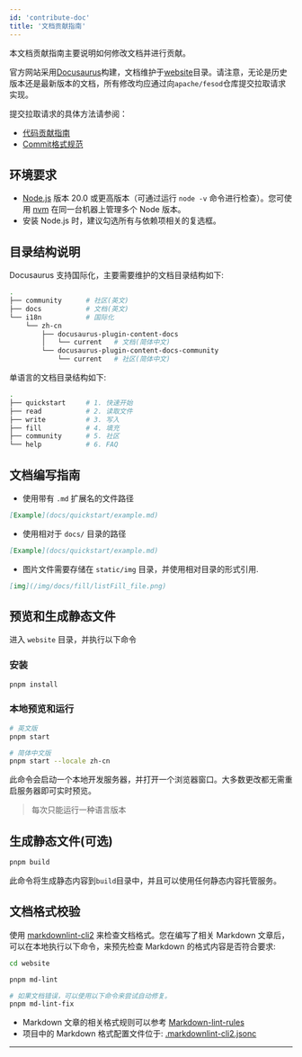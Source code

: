 ```yaml
---
id: 'contribute-doc'
title: '文档贡献指南'
---
```


本文档贡献指南主要说明如何修改文档并进行贡献。

官方网站采用[Docusaurus](https://docusaurus.io/)构建，文档维护于[website](https://github.com/apache/fesod/tree/main/website)目录。请注意，无论是历史版本还是最新版本的文档，所有修改均应通过向`apache/fesod`仓库提交拉取请求实现。

提交拉取请求的具体方法请参阅：

- [代码贡献指南](./contribute-code.md)
- [Commit格式规范](./commit-format.md)

## 环境要求

- [Node.js](https://nodejs.org/en/download/) 版本 20.0 或更高版本（可通过运行 `node -v` 命令进行检查）。您可使用 [nvm](https://github.com/nvm-sh/nvm) 在同一台机器上管理多个 Node 版本。
- 安装 Node.js 时，建议勾选所有与依赖项相关的复选框。

## 目录结构说明

Docusaurus 支持国际化，主要需要维护的文档目录结构如下:

```bash
.
├── community      # 社区(英文)
├── docs           # 文档(英文)
└── i18n           # 国际化
    └── zh-cn
        ├── docusaurus-plugin-content-docs
        │   └── current   # 文档(简体中文)
        └── docusaurus-plugin-content-docs-community
            └── current   # 社区(简体中文)
```

单语言的文档目录结构如下:

```bash
.
├── quickstart     # 1. 快速开始
├── read           # 2. 读取文件
├── write          # 3. 写入
├── fill           # 4. 填充
├── community      # 5. 社区
└── help           # 6. FAQ
```

## 文档编写指南

- 使用带有 `.md` 扩展名的文件路径

```markdown
[Example](docs/quickstart/example.md)
```

- 使用相对于 `docs/` 目录的路径

```markdown
[Example](docs/quickstart/example.md)
```

- 图片文件需要存储在 `static/img` 目录，并使用相对目录的形式引用.

```markdown
[img](/img/docs/fill/listFill_file.png)
```

## 预览和生成静态文件

进入 `website` 目录，并执行以下命令

### 安装

```bash
pnpm install
```

### 本地预览和运行

```bash
# 英文版
pnpm start

# 简体中文版
pnpm start --locale zh-cn
```

此命令会启动一个本地开发服务器，并打开一个浏览器窗口。大多数更改都无需重启服务器即可实时预览。

> 每次只能运行一种语言版本

## 生成静态文件(可选)

```bash
pnpm build
```

此命令将生成静态内容到`build`目录中，并且可以使用任何静态内容托管服务。

## 文档格式校验

使用 [markdownlint-cli2](https://github.com/DavidAnson/markdownlint-cli2) 来检查文档格式。您在编写了相关 Markdown 文章后，可以在本地执行以下命令，来预先检查 Markdown 的格式内容是否符合要求:

```bash
cd website

pnpm md-lint

# 如果文档错误，可以使用以下命令来尝试自动修复。
pnpm md-lint-fix
```

- Markdown 文章的相关格式规则可以参考 [Markdown-lint-rules](https://github.com/DavidAnson/markdownlint/blob/main/doc/Rules.md)
- 项目中的 Markdown 格式配置文件位于: [.markdownlint-cli2.jsonc](https://github.com/apache/fesod/blob/main/website/.markdownlint-cli2.jsonc)

---
